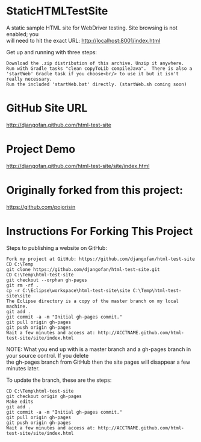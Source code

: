 StaticHTMLTestSite
==================

A static sample HTML site for WebDriver testing.  Site browsing is not enabled; you <br/>
will need to hit the exact URL:  [http://localhost:8001/index.html](http://localhost:8001/index.html)

Get up and running with three steps:

    Download the .zip distribution of this archive. Unzip it anywhere.
    Run with Gradle tasks "clean copyToLib compileJava".  There is also a 'startWeb' Gradle task if you choose<br/> to use it but it isn't really necessary.
    Run the included 'startWeb.bat' directly. (startWeb.sh coming soon)


GitHub Site URL
==================
http://djangofan.github.com/html-test-site

Project Demo
==================
http://djangofan.github.com/html-test-site/site/index.html


Originally forked from this project:
==================
https://github.com/pojorisin


Instructions For Forking This Project
==================

Steps to publishing a website on GitHub:

    Fork my project at GitHub: https://github.com/djangofan/html-test-site
    CD C:\Temp
    git clone https://github.com/djangofan/html-test-site.git
    CD C:\Temp\html-test-site
    git checkout --orphan gh-pages
    git rm -rf .
    cp -r C:\Eclipse\workspace\html-test-site\site C:\Temp\html-test-site\site
    The Eclipse directory is a copy of the master branch on my local machine.
    git add .
    git commit -a -m "Initial gh-pages commit."
    git pull origin gh-pages
    git push origin gh-pages
    Wait a few minutes and access at: http://ACCTNAME.github.com/html-test-site/site/index.html

NOTE: What you end up with is a master branch and a gh-pages branch in your source control. If you delete<br/>
the gh-pages branch from GitHub then the site pages will disappear a few minutes later.

To update the branch, these are the steps:

    CD C:\Temp\html-test-site
    git checkout origin gh-pages
    Make edits
    git add .
    git commit -a -m "Initial gh-pages commit."
    git pull origin gh-pages
    git push origin gh-pages
    Wait a few minutes and access at: http://ACCTNAME.github.com/html-test-site/site/index.html

